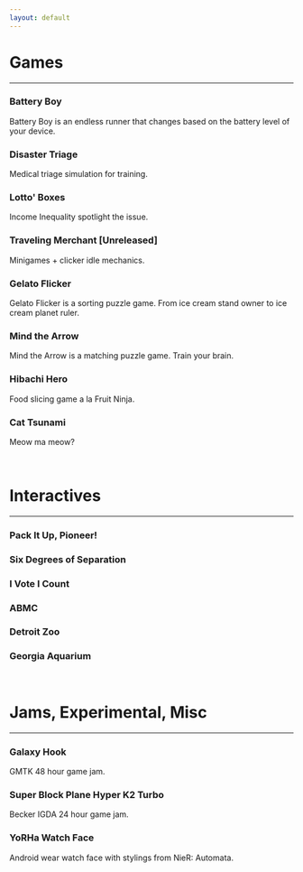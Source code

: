 ```yaml
---
layout: default
---
```


#  Games
* * *
### Battery Boy
Battery Boy is an endless runner that changes based on the battery level of your device.

### Disaster Triage
Medical triage simulation for training.

### Lotto' Boxes
Income Inequality spotlight the issue.

### Traveling Merchant [Unreleased]
Minigames + clicker idle mechanics.

### Gelato Flicker
Gelato Flicker is a sorting puzzle game. From ice cream stand owner to ice cream planet ruler.

### Mind the Arrow
Mind the Arrow is a matching puzzle game. Train your brain.

### Hibachi Hero
Food slicing game a la Fruit Ninja.

### Cat Tsunami
Meow ma meow?

<br/>

# Interactives
* * *

### Pack It Up, Pioneer!

### Six Degrees of Separation

### I Vote I Count 

### ABMC

### Detroit Zoo

### Georgia Aquarium

<br/>

# Jams, Experimental, Misc
* * *
### Galaxy Hook
GMTK 48 hour game jam.

### Super Block Plane Hyper K2 Turbo
Becker IGDA 24 hour game jam.

### YoRHa Watch Face
Android wear watch face with stylings from NieR: Automata.
